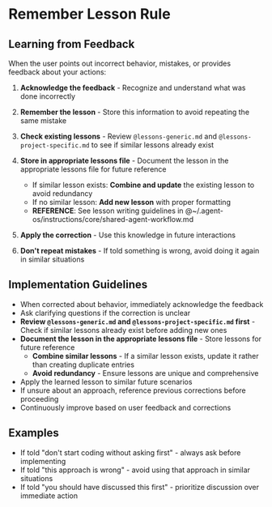# Remember Lesson Rule

## Learning from Feedback

When the user points out incorrect behavior, mistakes, or provides feedback about your actions:

1. **Acknowledge the feedback** - Recognize and understand what was done incorrectly
2. **Remember the lesson** - Store this information to avoid repeating the same mistake
3. **Check existing lessons** - Review `@lessons-generic.md` and `@lessons-project-specific.md` to see if similar lessons already exist
4. **Store in appropriate lessons file** - Document the lesson in the appropriate lessons file for future reference
   - If similar lesson exists: **Combine and update** the existing lesson to avoid redundancy
   - If no similar lesson: **Add new lesson** with proper formatting
   - **REFERENCE**: See lesson writing guidelines in @~/.agent-os/instructions/core/shared-agent-workflow.md

5. **Apply the correction** - Use this knowledge in future interactions
6. **Don't repeat mistakes** - If told something is wrong, avoid doing it again in similar situations

## Implementation Guidelines

- When corrected about behavior, immediately acknowledge the feedback
- Ask clarifying questions if the correction is unclear
- **Review `@lessons-generic.md` and `@lessons-project-specific.md` first** - Check if similar lessons already exist before adding new ones
- **Document the lesson in the appropriate lessons file** - Store lessons for future reference
  - **Combine similar lessons** - If a similar lesson exists, update it rather than creating duplicate entries
  - **Avoid redundancy** - Ensure lessons are unique and comprehensive
- Apply the learned lesson to similar future scenarios
- If unsure about an approach, reference previous corrections before proceeding
- Continuously improve based on user feedback and corrections

## Examples

- If told "don't start coding without asking first" - always ask before implementing
- If told "this approach is wrong" - avoid using that approach in similar situations
- If told "you should have discussed this first" - prioritize discussion over immediate action
